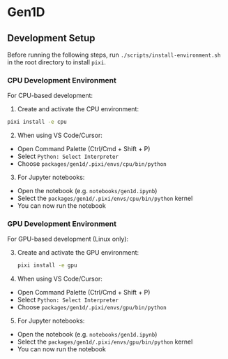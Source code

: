 # Gen1D

## Development Setup

Before running the following steps, run `./scripts/install-environment.sh` in the root directory to install `pixi`.

### CPU Development Environment

For CPU-based development:

1. Create and activate the CPU environment:

```bash
pixi install -e cpu
```
2. When using VS Code/Cursor:

- Open Command Palette (Ctrl/Cmd + Shift + P)
- Select `Python: Select Interpreter`
- Choose `packages/gen1d/.pixi/envs/cpu/bin/python`

3. For Jupyter notebooks:

- Open the notebook (e.g. `notebooks/gen1d.ipynb`)
- Select the `packages/gen1d/.pixi/envs/cpu/bin/python` kernel
- You can now run the notebook

### GPU Development Environment

For GPU-based development (Linux only):

3. Create and activate the GPU environment:
   ```bash
   pixi install -e gpu
   ```

4. When using VS Code/Cursor:

- Open Command Palette (Ctrl/Cmd + Shift + P)
- Select `Python: Select Interpreter`
- Choose `packages/gen1d/.pixi/envs/gpu/bin/python`

5. For Jupyter notebooks:

- Open the notebook (e.g. `notebooks/gen1d.ipynb`)
- Select the `packages/gen1d/.pixi/envs/gpu/bin/python` kernel
- You can now run the notebook
